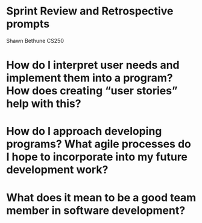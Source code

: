 # Sprint Review and Retrospective prompts
Shawn Bethune
CS250

# How do I interpret user needs and implement them into a program? How does creating “user stories” help with this?

# How do I approach developing programs? What agile processes do I hope to incorporate into my future development work?

# What does it mean to be a good team member in software development?
